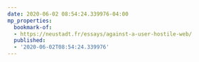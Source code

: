 ```yaml
---
date: 2020-06-02 08:54:24.339976-04:00
mp_properties:
  bookmark-of:
  - https://neustadt.fr/essays/against-a-user-hostile-web/
  published:
  - '2020-06-02T08:54:24.339976'
---
```


